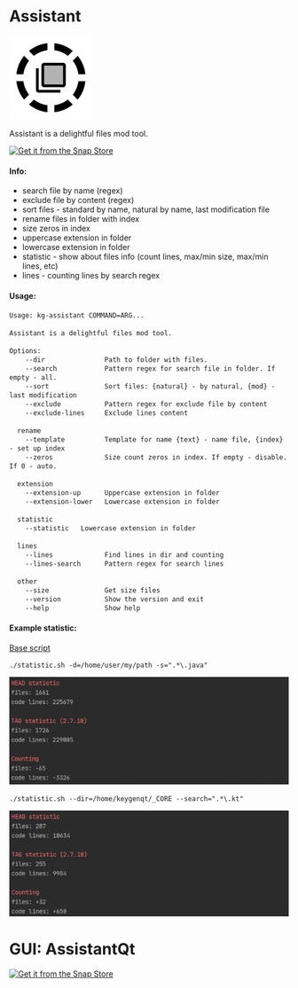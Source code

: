 Assistant
===================

![picture](data/icon_preview.png)

Assistant is a delightful files mod tool.

[![Get it from the Snap Store](https://snapcraft.io/static/images/badges/en/snap-store-black.svg)](https://snapcraft.io/kg-assistant)

#### Info:

* search file by name (regex)
* exclude file by content (regex)
* sort files - standard by name, natural by name, last modification file
* rename files in folder with index
* size zeros in index
* uppercase extension in folder
* lowercase extension in folder
* statistic - show about files info (count lines, max/min size, max/min lines, etc)
* lines - counting lines by search regex

#### Usage:

```
Usage: kg-assistant COMMAND=ARG...

Assistant is a delightful files mod tool.

Options:
    --dir               Path to folder with files.
    --search            Pattern regex for search file in folder. If empty - all.
    --sort              Sort files: {natural} - by natural, {mod} - last modification
    --exclude           Pattern regex for exclude file by content
    --exclude-lines     Exclude lines content

  rename    
    --template          Template for name {text} - name file, {index} - set up index
    --zeros             Size count zeros in index. If empty - disable. If 0 - auto.

  extension
    --extension-up      Uppercase extension in folder
    --extension-lower   Lowercase extension in folder

  statistic
    --statistic   Lowercase extension in folder

  lines
    --lines             Find lines in dir and counting
    --lines-search      Pattern regex for search lines
    
  other
    --size              Get size files
    --version           Show the version and exit
    --help              Show help
```

#### Example statistic:

[Base script](../master/server/statistic.sh)

```
./statistic.sh -d=/home/user/my/path -s=".*\.java"
```

![picture](data/screenshot-197.png)

```
./statistic.sh --dir=/home/keygenqt/_CORE --search=".*\.kt"
```

![picture](data/screenshot-198.png)

GUI: AssistantQt
===================

[![Get it from the Snap Store](https://snapcraft.io/static/images/badges/en/snap-store-black.svg)](https://snapcraft.io/kg-assistantQt)